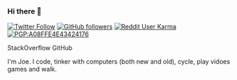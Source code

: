### Hi there 👋

[![Twitter Follow](https://img.shields.io/twitter/follow/JoeNyland?style=social)](https://twitter.com/JoeNyland)
[![GitHub followers](https://img.shields.io/github/followers/JoeNyland?style=social)](https://github.com/JoeNyland?tab=followers)
[![Reddit User Karma](https://img.shields.io/reddit/user-karma/combined/MasterRoot2409?style=social)](https://www.reddit.com/user/MasterRoot2409)
[![PGP:A08FFE4E43424176](https://shields.io/badge/PGP-A08FFE4E43424176-informational?logo=GNUPrivacyGuard&style=flat)](https://pgp.key-server.io/0xA08FFE4E43424176)

StackOverflow
GitHub

I'm Joe. I code, tinker with computers (both new and old), cycle, play vidoes games and walk.
